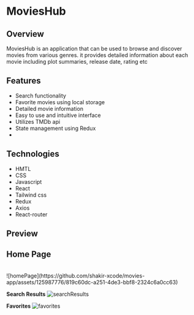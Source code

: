 <h1>
  MoviesHub
</h1>

## Overview

MoviesHub is an application that can be used to browse and discover movies from various genres. it provides detailed information about each movie including plot summaries, release date, rating etc

## Features

<ul>
  <li>Search functionality</li>
  <li>Favorite movies using local storage</li>
  <li>Detailed movie information</li>
  <li>Easy to use and intuitive interface</li>
  <li>Utilizes TMDb api</li>
  <li>State management using Redux<li>
</ul>

## Technologies

<ul>
  <li>HMTL</li>
  <li>CSS</li>
  <li>Javascript</li>
  <li>React</li>
  <li>Tailwind css</li>
  <li>Redux</li>
  <li>Axios</li>
  <li>React-router</li>
</ul>

## Preview

<h2>Home Page</h2><br>
![homePage](https://github.com/shakir-xcode/movies-app/assets/125987776/819c60dc-a251-4de3-bbf8-2324c6a0cc63)

<b>Search Results</b>
![searchResults](https://github.com/shakir-xcode/movies-app/assets/125987776/49c9eb4f-fe3b-4e4b-bc34-a02ce2a505b9)

<b>Favorites</b> 
![favorites](https://github.com/shakir-xcode/movies-app/assets/125987776/a26d97a2-7ef4-48fb-80c4-1b777ce8136d)

